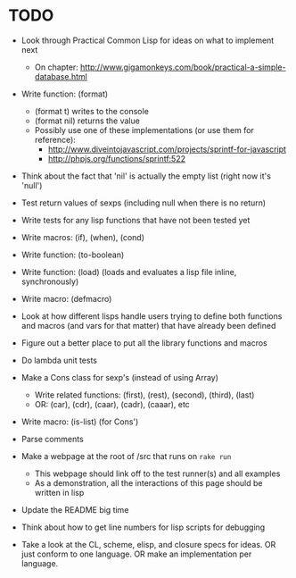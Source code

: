 # TODO

* Look through Practical Common Lisp for ideas on what to implement next
	* On chapter: http://www.gigamonkeys.com/book/practical-a-simple-database.html

* Write function: (format)
	* (format t) writes to the console
	* (format nil) returns the value
	* Possibly use one of these implementations (or use them for reference):
		* http://www.diveintojavascript.com/projects/sprintf-for-javascript
		* http://phpjs.org/functions/sprintf:522
* Think about the fact that 'nil' is actually the empty list (right now it's 'null')
* Test return values of sexps (including null when there is no return)
* Write tests for any lisp functions that have not been tested yet
* Write macros: (if), (when), (cond)
* Write function: (to-boolean)
* Write function: (load) (loads and evaluates a lisp file inline, synchronously)
* Write macro: (defmacro)
* Look at how different lisps handle users trying to define both functions and macros (and vars for that matter) that have already been defined
* Figure out a better place to put all the library functions and macros
* Do lambda unit tests
* Make a Cons class for sexp's (instead of using Array)
	* Write related functions: (first), (rest), (second), (third), (last)
	* OR: (car), (cdr), (caar), (cadr), (caaar), etc
* Write macro: (is-list) (for Cons')
* Parse comments
* Make a webpage at the root of /src that runs on `rake run`
	* This webpage should link off to the test runner(s) and all examples
	* As a demonstration, all the interactions of this page should be written in lisp
* Update the README big time
* Think about how to get line numbers for lisp scripts for debugging
* Take a look at the CL, scheme, elisp, and closure specs for ideas. OR just conform to one language. OR make an implementation per language.
